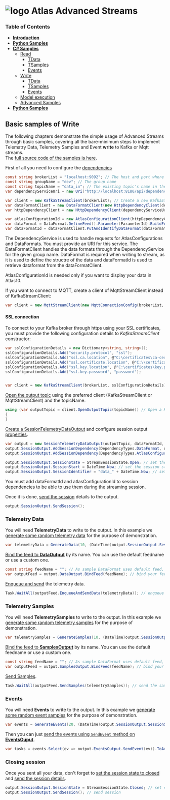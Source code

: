 # ![logo](/Media/branding.png) Atlas Advanced Streams

### Table of Contents
<!--ts-->
- [**Introduction**](../README.md)<br>
- [**Python Samples**](../python/README.md)<br>
- [**C# Samples**](README.md)<br>
  - [Read](read.md#basic-samples-of-read)
    - [TData](read.md#telemetry-data)
    - [TSamples](read.md#telemetry-samples)
    - [Events](read.md#events)
  - [Write](write.md#basic-samples-of-write)
    - [TData](write.md#telemetry-data)
    - [TSamples](write.md#telemetry-samples)
    - [Events](write.md#events)
  - [Model execution](model.md#model-sample)
  - [Advanced Samples](advanced.md#advanced-samples)
- [**Python Samples**](../python/README.md)<br>
<!--te-->

## Basic samples of **Write**
The following chapters demonstrate the simple usage of Advanced Streams through basic samples, covering all the bare-minimum steps to implement Telematry Data, Telemetry Samples and Event **write** to Kafka or Mqtt streams.\
The [full source code of the samples is here](./src).

First of all you need to configure the [dependencies](./src/MAT.OCS.Streaming.Samples/Samples/Basic/TData.cs#L102-L113)
```cs
const string brokerList = "localhost:9092"; // The host and port where the Kafka broker is running
const string groupName = "dev"; // The group name
const string topicName = "data_in"; // The existing topic's name in the Kafka broker. The *_annonce topic name must exist too. In this case the data_in_announce
var dependencyServiceUri = new Uri("http://localhost:8180/api/dependencies/"); // The URI where the dependency services are running

var client = new KafkaStreamClient(brokerList); // Create a new KafkaStreamClient for connecting to Kafka broker
var dataFormatClient = new DataFormatClient(new HttpDependencyClient(dependencyServiceUri, groupName)); // Create a new DataFormatClient
var httpDependencyClient = new HttpDependencyClient(dependencyServiceUri, groupName); // DependencyClient stores the Data format, Atlas Configuration

var atlasConfigurationId = new AtlasConfigurationClient(httpDependencyClient).PutAndIdentifyAtlasConfiguration(AtlasConfiguration); // Uniq ID created for the AtlasConfiguration
var dataFormat = DataFormat.DefineFeed().Parameter(ParameterId).BuildFormat(); // Create a dataformat based on the parameters, using the parameter id
var dataFormatId = dataFormatClient.PutAndIdentifyDataFormat(dataFormat); // Uniq ID created for the Data Format
```

The DependencyService is used to handle requests for AtlasConfigurations and DataFormats. You must provide an URI for this service. 
The DataFormatClient handles the data formats through the DependencyService for the given group name.
DataFormat is required when writing to stream, as it is used to define the structre of the data and dataFormatId is used to retrieve dataformat from the dataFormatClient.

AtlasConfigurationId is needed only if you want to display your data in Atlas10.

If you want to connect to MQTT, create a client of MqttStreamClient instead of KafkaStreamClient:
```cs
var client = new MqttStreamClient(new MqttConnectionConfig(brokerList, "userName", "password"));
```

#### SSL connection

To connect to your Kafka broker through https using your SSL certificates, you must provide the following configuration details to *KafkaStreamClient* constructor:
```cs
var sslConfigurationDetails = new Dictionary<string, string>();
sslConfigurationDetails.Add("security.protocol", "ssl");
sslConfigurationDetails.Add("ssl.ca.location", @"C:\certificates\ca-cert");
sslConfigurationDetails.Add("ssl.certificate.location", @"C:\\certificates\certificate.pem");
sslConfigurationDetails.Add("ssl.key.location", @"C:\certificates\key.pem");
sslConfigurationDetails.Add("ssl.key.password", "password");


var client = new KafkaStreamClient(brokerList, sslConfigurationDetails); // Create a new KafkaStreamClient for connecting to Kafka broker, using SSL connection details
```

[Open the output topic](./src/MAT.OCS.Streaming.Samples/Samples/Basic/TData.cs#L115) using the preferred client (KafkaStreamClient or MqttStreamClient) and the topicName.
```cs
using (var outputTopic = client.OpenOutputTopic(topicName)) // Open a KafkaOutputTopic
{
}
```

[Create a SessionTelemetryDataOutput](./src/MAT.OCS.Streaming.Samples/Samples/Basic/TData.cs#L118) and configure session output [properties](./src/MAT.OCS.Streaming.Samples/Samples/Basic/TData.cs#L118-L125).
```cs
var output = new SessionTelemetryDataOutput(outputTopic, dataFormatId, dataFormatClient);
output.SessionOutput.AddSessionDependency(DependencyTypes.DataFormat, dataFormatId); // Add session dependencies to the output
output.SessionOutput.AddSessionDependency(DependencyTypes.AtlasConfiguration, atlasConfigurationId);

output.SessionOutput.SessionState = StreamSessionState.Open; // set the sessions state to open
output.SessionOutput.SessionStart = DateTime.Now; // set the session start to current time
output.SessionOutput.SessionIdentifier = "data_" + DateTime.Now; // set a custom session identifier
```

You must add dataFormatId and atlasConfigurationId to session dependencies to be able to use them during the streaming session.

Once it is done, [send the session](./src/MAT.OCS.Streaming.Samples/Samples/Basic/TData.cs#L126) details to the output.
```cs
output.SessionOutput.SendSession();
```


### Telemetry Data
You will need **TelemetryData** to write to the output. In this example we [generate some random telemetry data](./src/MAT.OCS.Streaming.Samples/Samples/Basic/TData.cs#L128) for the purpose of demonstration.
```cs
var telemetryData = GenerateData(10, (DateTime)output.SessionOutput.SessionStart); // Generate some telemetry data
```

[Bind the feed to **DataOutput**](./src/MAT.OCS.Streaming.Samples/Samples/Basic/TData.cs#L130-L131) by its name. You can use the default feedname or use a custom one.
```cs
const string feedName = ""; // As sample DataFormat uses default feed, we will leave this empty.
var outputFeed = output.DataOutput.BindFeed(feedName); // bind your feed by its name to the Data Output
```

[Enqueue and send](./src/MAT.OCS.Streaming.Samples/Samples/Basic/TData.cs#L133) the telemetry data.
```cs
Task.WaitAll(outputFeed.EnqueueAndSendData(telemetryData)); // enqueue and send the data to the output through the outputFeed
```

### Telemetry Samples
You will need **TelemetrySamples** to write to the output. In this example we [generate some random telemetry samples](./src/MAT.OCS.Streaming.Samples/Samples/Basic/TSamples.cs#L125) for the purpose of demonstration.
```cs
var telemetrySamples = GenerateSamples(10, (DateTime)output.SessionOutput.SessionStart); // Generate some telemetry samples
```

[Bind the feed to **SamplesOutput**](./src/MAT.OCS.Streaming.Samples/Samples/Basic/TSamples.cs#L127-L128) by its name. You can use the default feedname or use a custom one.
```cs
const string feedName = ""; // As sample DataFormat uses default feed, we will leave this empty.
var outputFeed = output.SamplesOutput.BindFeed(feedName); // bind your feed by its name to the SamplesOutput
```

[Send Samples](./src/MAT.OCS.Streaming.Samples/Samples/Basic/TSamples.cs#L130).
```cs
Task.WaitAll(outputFeed.SendSamples(telemetrySamples)); // send the samples to the output through the outputFeed
```

### Events
You will need **Events** to write to the output. In this example we [generate some random event samples](./src/MAT.OCS.Streaming.Samples/Samples/Basic/EventsWrite.cs#L67) for the purpose of demonstration.
```cs
var events = GenerateEvents(20, (DateTime)output.SessionOutput.SessionStart); // Generate some events data
```

Then you can just [send the events using `SendEvent` method on **EventsOuput**](./src/MAT.OCS.Streaming.Samples/Samples/Basic/EventsWrite.cs#L68).
```cs
var tasks = events.Select(ev => output.EventsOutput.SendEvent(ev)).ToArray(); // enqueue and send the events to the output through the EventsOutput
```

### Closing session

Once you sent all your data, don't forget to [set the session state to closed](./src/MAT.OCS.Streaming.Samples/Samples/Basic/TData.cs#L135) and [send the session details](./src/MAT.OCS.Streaming.Samples/Samples/Basic/TData.cs#L136).
```cs
output.SessionOutput.SessionState = StreamSessionState.Closed; // set session state to closed. In case of any unintended session close, set state to Truncated
output.SessionOutput.SendSession(); // send session
```